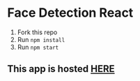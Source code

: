 # Face Detection React

1. Fork this repo
2. Run `npm install`
3. Run `npm start`

## This app is hosted [HERE](face-dete.herokuapp.com/)
